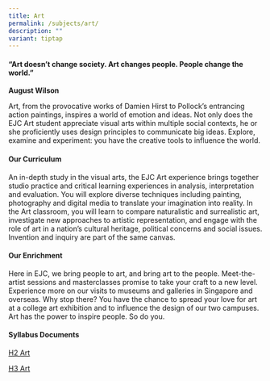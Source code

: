 ```yaml
---
title: Art
permalink: /subjects/art/
description: ""
variant: tiptap
---
```

<h4>“Art doesn’t change society. Art changes people. People change the world.”</h4>
<p><strong>August Wilson</strong>
</p>
<p>Art, from the provocative works of Damien Hirst to Pollock’s entrancing
action paintings, inspires a world of emotion and ideas. Not only does
the EJC Art student appreciate visual arts within multiple social contexts,
he or she proficiently uses design principles to communicate big ideas.
Explore, examine and experiment: you have the creative tools to influence
the world.</p>
<h4><strong>Our Curriculum</strong></h4>
<p>An in-depth study in the visual arts, the EJC Art experience brings together
studio practice and critical learning experiences in analysis, interpretation
and evaluation. You will explore diverse techniques including painting,
photography and digital media to translate your imagination into reality.
In the Art classroom, you will learn to compare naturalistic and surrealistic
art, investigate new approaches to artistic representation, and engage
with the role of art in a nation’s cultural heritage, political concerns
and social issues. Invention and inquiry are part of the same canvas.</p>
<h4><strong>Our Enrichment</strong></h4>
<p>Here in EJC, we bring people to art, and bring art to the people. Meet-the-artist
sessions and masterclasses promise to take your craft to a new level. Experience
more on our visits to museums and galleries in Singapore and overseas.
Why stop there? You have the chance to spread your love for art at a college
art exhibition and to influence the design of our two campuses. Art has
the power to inspire people. So do you.</p>
<h4><strong>Syllabus Documents</strong></h4>
<p><a href="https://www.seab.gov.sg/docs/default-source/national-examinations/syllabus/alevel/2025-a-level-syllabus/9750_y25_sy.pdf" rel="noopener noreferrer nofollow" target="_blank">H2 Art</a>
</p>
<p><a href="https://www.seab.gov.sg/docs/default-source/national-examinations/syllabus/alevel/2025-a-level-syllabus/9818_y25_sy.pdf" rel="noopener noreferrer nofollow" target="_blank">H3 Art</a>
</p>
